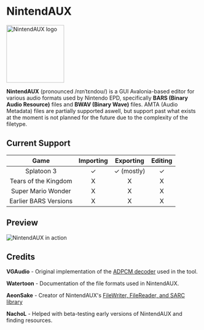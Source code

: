 # NintendAUX
<img src="https://raw.githubusercontent.com/ashbinary/NintendAUX/refs/heads/main/assets/logo.png" width="150" title="NintendAUX logo"/>

**NintendAUX** (pronounced /nɪnˈtɛndoʊ/) is a GUI Avalonia-based editor for various audio formats used by Nintendo EPD, specifically **BARS (Binary Audio Resource)** files and **BWAV (Binary Wave)** files. AMTA (Audio Metadata) files are partially supported aswell, but support past what exists at the moment is not planned for the future due to the complexity of the filetype.

## Current Support
|Game|Importing|Exporting|Editing|
|:-:|:-:|:-:|:-:|
|Splatoon 3|✓|✓ (mostly)|✓|
|Tears of the Kingdom|X|X|X|
|Super Mario Wonder|X|X|X|
|Earlier BARS Versions|X|X|X|

## Preview
<img src="https://raw.githubusercontent.com/ashbinary/NintendAUX/refs/heads/main/assets/preview.png" title="NintendAUX in action"/>

## Credits
**VGAudio** - Original implementation of the [ADPCM decoder](https://github.com/Thealexbarney/VGAudio/blob/master/src/VGAudio/Codecs/GcAdpcm/GcAdpcmDecoder.cs) used in the tool.

**Watertoon** - Documentation of the file formats used in NintendAUX.

**AeonSake** - Creator of NintendAUX's [FileWriter, FileReader, and SARC library](https://gitlab.com/AeonSake/nintendo-tools)

**NachoL** - Helped with beta-testing early versions of NintendAUX and finding resources.
